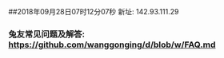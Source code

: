 ##2018年09月28日07时12分07秒 新址: 142.93.111.29
### 兔友常见问题及解答: https://github.com/wanggonging/d/blob/w/FAQ.md
